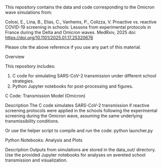 This repository contains the data and code corresponding to the Omicron wave simulations from:

Colosi, E., Lina, B., Elias, C., Vanhems, P.,  Colizza, V. 
Proactive vs. reactive COVID-19 screening in schools: Lessons from experimental protocols in France during the Delta and Omicron waves.
MedRxiv, 2025 
doi: https://doi.org/10.1101/2025.01.17.25320676

Please cite the above reference if you use any part of this material.

Overview

This repository includes:
1. C code for simulating SARS-CoV-2 transmission under different school strategies.
2. Python Jupyter notebooks for post-processing and figures.






C Code: Transmission Model (Omicron)

Description
The C code simulates SARS-CoV-2 transmission if reactive screening protocols were applied in the schools following the experimental screening during the Omicron wave, assuming the same underlying transmissibility conditions.


Or use the helper script to compile and run the code: python launcher.py


Python Notebooks: Analysis and Plots

Description
Outputs from simulations are stored in the data_out/ directory. Use the provided Jupyter notebooks for analyses on avereted school transmission and visualization. 
